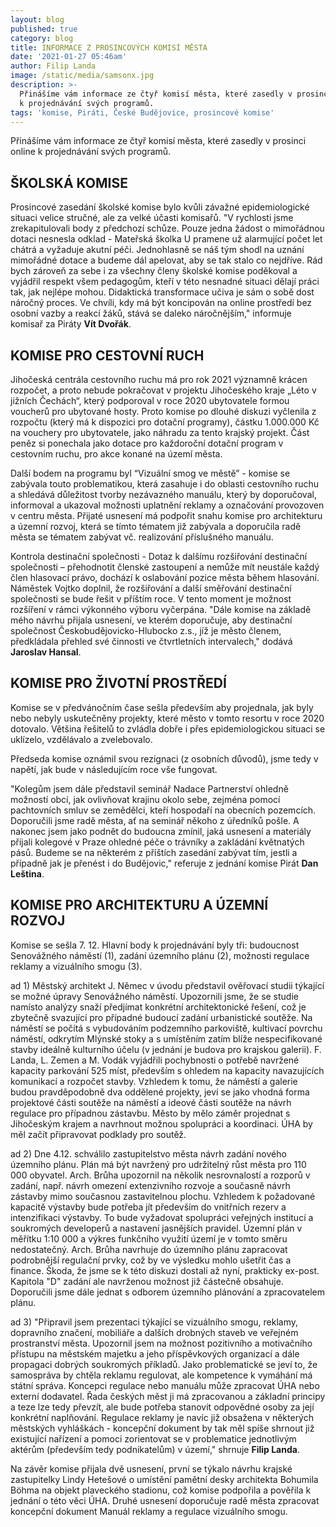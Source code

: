```yaml
---
layout: blog
published: true
category: blog
title: INFORMACE Z PROSINCOVÝCH KOMISÍ MĚSTA
date: '2021-01-27 05:46am'
author: Filip Landa
image: /static/media/samsonx.jpg
description: >-
  Přinášíme vám informace ze čtyř komisí města, které zasedly v prosinci online
  k projednávání svých programů. 
tags: 'komise, Piráti, České Budějovice, prosincové komise'
---
```

Přinášíme vám informace ze čtyř komisí města, které zasedly v prosinci online k projednávání svých programů. 

## ŠKOLSKÁ KOMISE

Prosincové zasedání školské komise bylo kvůli závažné epidemiologické situaci velice stručné, ale za velké účasti komisařů. "V rychlosti jsme zrekapitulovali body z předchozí schůze. Pouze jedna žádost o mimořádnou dotaci nesnesla odklad - Mateřská školka U pramene už alarmující počet let chátrá a vyžaduje akutní péči. Jednohlasně se náš tým shodl na uznání mimořádné dotace a budeme dál apelovat, aby se tak stalo co nejdříve. Rád bych zároveň za sebe i za všechny členy školské komise poděkoval a vyjádřil respekt všem pedagogům, kteří v této nesnadné situaci dělají práci tak, jak nejlépe mohou. Didaktická transformace učiva je sám o sobě dost náročný proces. Ve chvíli, kdy má být koncipován na online prostředí bez osobní vazby a reakcí žáků, stává se daleko náročnějším," informuje komisař za Piráty **Vít Dvořák**.

## KOMISE PRO CESTOVNÍ RUCH

Jihočeská centrála cestovního ruchu má pro rok 2021 významně krácen rozpočet, a proto nebude pokračovat v projektu Jihočeského kraje „Léto v jižních Čechách“, který podporoval v roce 2020 ubytovatele formou voucherů pro ubytované hosty. Proto komise po dlouhé diskuzi vyčlenila z rozpočtu (který má k dispozici pro dotační programy), částku 1.000.000 Kč na vouchery pro ubytovatele, jako náhradu za tento krajský projekt. Část peněz si ponechala jako dotace pro každoroční dotační program v cestovním ruchu, pro akce konané na území města. 

Další bodem na programu byl “Vizuální smog ve městě” - komise se zabývala touto problematikou, která zasahuje i do oblasti cestovního ruchu a shledává důležitost tvorby nezávazného manuálu, který by doporučoval, informoval a ukazoval možnosti uplatnění reklamy a označování provozoven v centru města. Přijaté usnesení má podpořit snahu komise pro architekturu a územní rozvoj, která se tímto tématem již zabývala a doporučila radě města se tématem zabývat vč. realizování příslušného manuálu.

Kontrola destinační společnosti - Dotaz k dalšímu rozšiřování destinační společnosti – přehodnotit členské zastoupení a nemůže mít neustále každý člen hlasovací právo, dochází k oslabování pozice města během hlasování. Náměstek Vojtko doplnil, že rozšiřování a další směřování destinační společnosti se bude řešit v příštím roce. V tento moment je možnost rozšíření v rámci výkonného výboru vyčerpána. "Dále komise na základě mého návrhu přijala usnesení, ve kterém doporučuje, aby destinační společnost Českobudějovicko-Hlubocko z.s., jíž je město členem, předkládala přehled své činnosti ve čtvrtletních intervalech," dodává **Jaroslav Hansal**.

## KOMISE PRO ŽIVOTNÍ PROSTŘEDÍ

Komise se v předvánočním čase sešla především aby projednala, jak byly nebo nebyly uskutečněny projekty, které město v tomto resortu v roce 2020 dotovalo. Většina řešitelů to zvládla dobře i přes epidemiologickou situaci se uklízelo, vzdělávalo a zvelebovalo.

Předseda komise oznámil svou rezignaci (z osobních důvodů), jsme tedy v napětí, jak bude v následujícím roce vše fungovat.

"Kolegům jsem dále představil seminář Nadace Partnerství ohledně možností obcí, jak ovlivňovat krajinu okolo sebe, zejména pomocí pachtovních smluv se zemědělci, kteří hospodaří na obecních pozemcích. Doporučili jsme radě města, ať na seminář někoho z úředníků pošle. A nakonec jsem jako podnět do budoucna zmínil, jaká usnesení a materiály přijali kolegové v Praze ohledné péče o trávníky a zakládání květnatých pásů. Budeme se na některém z příštích zasedání zabývat tím, jestli a případně jak je přenést i do Budějovic," referuje z jednání komise Pirát **Dan Leština**.

## KOMISE PRO ARCHITEKTURU A ÚZEMNÍ ROZVOJ

Komise se sešla 7. 12.  Hlavní body k projednávání byly tři: budoucnost Senovážného náměstí (1), zadání územního plánu (2), možnosti regulace reklamy a vizuálního smogu (3).

ad 1) Městský architekt J. Němec v úvodu představil ověřovací studii týkající se možné úpravy Senovážného náměstí. Upozornili jsme, že se studie namísto analýzy snaží předjímat konkrétní architektonické řešení, což je zbytečně svazující pro případné budoucí zadání urbanistické soutěže. Na náměstí se počítá s vybudováním podzemního parkoviště, kultivací povrchu náměstí, odkrytím Mlýnské stoky a s umístěním zatím blíže nespecifikované stavby ideálně kulturního účelu (v jednání je budova pro krajskou galerii). F. Landa, L. Zemen a M. Vodák vyjádřili pochybnosti o potřebě navržené kapacity parkování 525 míst, především s ohledem na kapacity navazujících komunikací a rozpočet stavby. Vzhledem k tomu, že náměstí a galerie budou pravděpodobně dva oddělené projekty, jeví se jako vhodná forma projektové části soutěže na náměstí a ideové části soutěže na návrh regulace pro případnou zástavbu. Město by mělo záměr projednat s Jihočeským krajem a navrhnout možnou spolupráci a koordinaci. ÚHA by měl začít připravovat podklady pro soutěž.

ad 2) Dne 4.12. schválilo zastupitelstvo města návrh zadání nového územního plánu. Plán má být navržený pro udržitelný růst města pro 110 000 obyvatel. Arch. Brůha upozornil na několik nesrovnalostí a rozporů v zadání, např. návrh omezení extenzivního rozvoje a současně návrh zástavby mimo současnou zastavitelnou plochu. Vzhledem k požadované kapacitě výstavby bude potřeba jít především do vnitřních rezerv a intenzifikaci výstavby. To bude vyžadovat spolupráci veřejných institucí a soukromých developerů a nastavení jasnějších pravidel. Územní plán v měřítku 1:10 000 a výkres funkčního využití území je v tomto směru nedostatečný. Arch. Brůha navrhuje do územního plánu zapracovat podrobnější regulační prvky, což by ve výsledku mohlo ušetřit čas a finance. Škoda, že jsme se k této diskuzi dostali až nyní, prakticky ex-post. Kapitola "D" zadání ale navrženou možnost již částečně obsahuje. Doporučili jsme dále jednat s odborem územního plánování a zpracovatelem plánu.

ad 3) "Připravil jsem prezentaci týkající se vizuálního smogu, reklamy, dopravního značení, mobiliáře a dalších drobných staveb ve veřejném prostranství města. Upozornil jsem na možnost pozitivního a motivačního přístupu na městském majetku a jeho příspěvkových organizací a dále propagaci dobrých soukromých příkladů. Jako problematické se jeví to, že samospráva by chtěla reklamu regulovat, ale kompetence k vymáhání má státní správa. Koncepci regulace nebo manuálu může zpracovat ÚHA nebo externí dodavatel. Řada českých měst ji má zpracovanou a základní principy a teze lze tedy převzít, ale bude potřeba stanovit odpovědné osoby za její konkrétní naplňování. Regulace reklamy je navíc již obsažena v některých městských vyhláškách - koncepční dokument by tak měl spíše shrnout již existující nařízení a pomoci zorientovat se v problematice jednotlivým aktérům (především tedy podnikatelům) v území," shrnuje **Filip Landa**.

Na závěr komise přijala dvě usnesení, první se týkalo návrhu krajské zastupitelky Lindy Hetešové o umístění pamětní desky architekta Bohumila Böhma na objekt plaveckého stadionu, což komise podpořila a pověřila k jednání o této věci ÚHA. Druhé usnesení doporučuje radě města zpracovat koncepční dokument Manuál reklamy a regulace vizuálního smogu.

